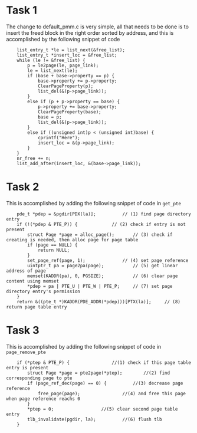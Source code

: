 # Task 1
The change to default_pmm.c is very simple, 
all that needs to be done is to insert the freed block in the right order sorted by address, 
and this is accomplished by the following snippet of code
```
    list_entry_t *le = list_next(&free_list);
	list_entry_t *insert_loc = &free_list;
    while (le != &free_list) {
        p = le2page(le, page_link);
        le = list_next(le);
        if (base + base->property == p) {
            base->property += p->property;
            ClearPageProperty(p);
            list_del(&(p->page_link));
        }
        else if (p + p->property == base) {
            p->property += base->property;
            ClearPageProperty(base);
            base = p;
            list_del(&(p->page_link));
        } 
		else if ((unsigned int)p < (unsigned int)base) {
			cprintf("Here");
			insert_loc = &(p->page_link);
		}
    }
    nr_free += n;	
	list_add_after(insert_loc, &(base->page_link));
```

# Task 2
This is accomplished by adding the following snippet of code in ```get_pte```
```
    pde_t *pdep = &pgdir[PDX(la)];			// (1) find page directory entry
    if (!(*pdep & PTE_P)) {				// (2) check if entry is not present
        struct Page *page = alloc_page();		// (3) check if creating is needed, then alloc page for page table
        if (page == NULL) {
            return NULL;
        }
        set_page_ref(page, 1);				// (4) set page reference
        uintptr_t pa = page2pa(page);			// (5) get linear address of page
        memset(KADDR(pa), 0, PGSIZE);			// (6) clear page content using memset
        *pdep = pa | PTE_U | PTE_W | PTE_P;		// (7) set page directory entry's permission
    }
    return &((pte_t *)KADDR(PDE_ADDR(*pdep)))[PTX(la)];		// (8) return page table entry
```

# Task 3
This is accomplished by adding the following snippet of code in ```page_remove_pte```
```
    if (*ptep & PTE_P) {				//(1) check if this page table entry is present
        struct Page *page = pte2page(*ptep);		//(2) find corresponding page to pte
        if (page_ref_dec(page) == 0) {			//(3) decrease page reference
            free_page(page);				//(4) and free this page when page reference reachs 0
        }
        *ptep = 0;					//(5) clear second page table entry
        tlb_invalidate(pgdir, la);			//(6) flush tlb
    }
```
